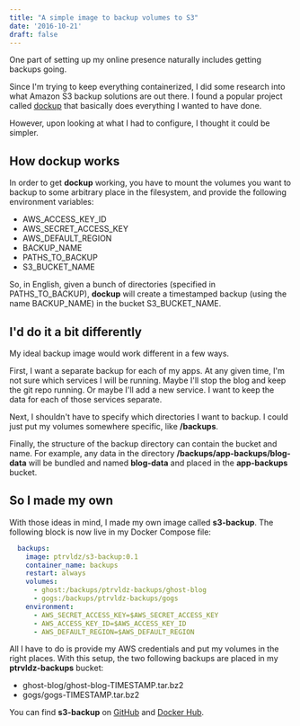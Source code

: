 ```yaml
---
title: "A simple image to backup volumes to S3"
date: '2016-10-21'
draft: false
---
```

One part of setting up my online presence naturally includes getting backups going.

Since I'm trying to keep everything containerized, I did some research into what Amazon S3 backup
solutions are out there. I found a popular project called [dockup](https://github.com/tutumcloud/dockup)
that basically does everything I wanted to have done.

However, upon looking at what I had to configure, I thought it could be simpler.

## How dockup works

In order to get **dockup** working, you have to mount the volumes you want to backup to some
arbitrary place in the filesystem, and provide the following environment variables:

- AWS\_ACCESS\_KEY\_ID
- AWS\_SECRET\_ACCESS\_KEY
- AWS\_DEFAULT\_REGION
- BACKUP\_NAME
- PATHS\_TO\_BACKUP
- S3\_BUCKET\_NAME

So, in English, given a bunch of directories (specified in PATHS\_TO\_BACKUP), **dockup** will
create a timestamped backup (using the name BACKUP\_NAME) in the bucket S3\_BUCKET\_NAME.

## I'd do it a bit differently

My ideal backup image would work different in a few ways.

First, I want a separate backup for each of my apps. At any given time, I'm not sure which services
I will be running. Maybe I'll stop the blog and keep the git repo running. Or maybe I'll add a new
service. I want to keep the data for each of those services separate.

Next, I shouldn't have to specify which directories I want to backup. I could just put my volumes
somewhere specific, like **/backups**.

Finally, the structure of the backup directory can contain the bucket and name. For example, any
data in the directory **/backups/app-backups/blog-data** will be bundled and named **blog-data**
and placed in the **app-backups** bucket.


## So I made my own

With those ideas in mind, I made my own image called **s3-backup**. The following block is now live
in my Docker Compose file:

```yaml
  backups:
    image: ptrvldz/s3-backup:0.1
    container_name: backups
    restart: always
    volumes:
      - ghost:/backups/ptrvldz-backups/ghost-blog
      - gogs:/backups/ptrvldz-backups/gogs
    environment:
      - AWS_SECRET_ACCESS_KEY=$AWS_SECRET_ACCESS_KEY
      - AWS_ACCESS_KEY_ID=$AWS_ACCESS_KEY_ID
      - AWS_DEFAULT_REGION=$AWS_DEFAULT_REGION

```

All I have to do is provide my AWS credentials and put my volumes in the right places. With this
setup, the two following backups are placed in my **ptrvldz-backups** bucket:

- ghost-blog/ghost-blog-TIMESTAMP.tar.bz2
- gogs/gogs-TIMESTAMP.tar.bz2

You can find **s3-backup** on [GitHub](https://github.com/azlyth/docker-s3-backup) and
[Docker Hub](https://hub.docker.com/r/ptrvldz/s3-backup/).
